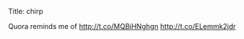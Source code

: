 Title: chirp

Quora reminds me of <a href="http://t.co/MQBiHNghgn">http://t.co/MQBiHNghgn</a> <a href="http://t.co/ELemmk2jdr">http://t.co/ELemmk2jdr</a>
